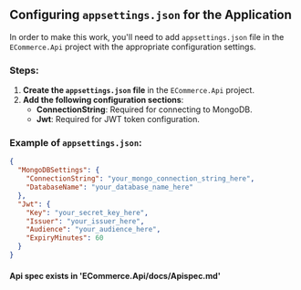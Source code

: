 ## Configuring `appsettings.json` for the Application

In order to make this work, you'll need to add `appsettings.json` file in the `ECommerce.Api` project with the appropriate configuration settings.

### Steps:

1. **Create the `appsettings.json` file** in the `ECommerce.Api` project.
2. **Add the following configuration sections**:
    - **ConnectionString**: Required for connecting to MongoDB.
    - **Jwt**: Required for JWT token configuration.

### Example of `appsettings.json`:

```json
{
  "MongoDBSettings": {
    "ConnectionString": "your_mongo_connection_string_here",
    "DatabaseName": "your_database_name_here"
  },
  "Jwt": {
    "Key": "your_secret_key_here",
    "Issuer": "your_issuer_here",
    "Audience": "your_audience_here",
    "ExpiryMinutes": 60
  }
}

```
#### Api spec exists in 'ECommerce.Api/docs/Apispec.md'
